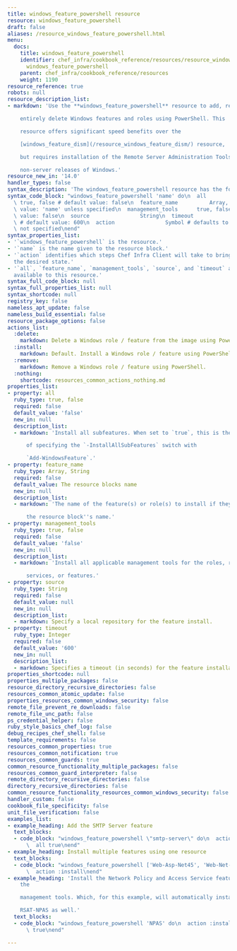 ```yaml
---
title: windows_feature_powershell resource
resource: windows_feature_powershell
draft: false
aliases: /resource_windows_feature_powershell.html
menu:
  docs:
    title: windows_feature_powershell
    identifier: chef_infra/cookbook_reference/resources/resource_windows_feature_powershell.md
      windows_feature_powershell
    parent: chef_infra/cookbook_reference/resources
    weight: 1190
resource_reference: true
robots: null
resource_description_list:
- markdown: 'Use the **windows_feature_powershell** resource to add, remove, or

    entirely delete Windows features and roles using PowerShell. This

    resource offers significant speed benefits over the

    [windows_feature_dism](/resource_windows_feature_dism/) resource,

    but requires installation of the Remote Server Administration Tools on

    non-server releases of Windows.'
resource_new_in: '14.0'
handler_types: false
syntax_description: 'The windows_feature_powershell resource has the following syntax:'
syntax_code_block: "windows_feature_powershell 'name' do\n  all                  \
  \ true, false # default value: false\n  feature_name          Array, String # default\
  \ value: 'name' unless specified\n  management_tools      true, false # default\
  \ value: false\n  source                String\n  timeout               Integer\
  \ # default value: 600\n  action                Symbol # defaults to :install if\
  \ not specified\nend"
syntax_properties_list:
- '`windows_feature_powershell` is the resource.'
- '`name` is the name given to the resource block.'
- '`action` identifies which steps Chef Infra Client will take to bring the node into
  the desired state.'
- '`all`, `feature_name`, `management_tools`, `source`, and `timeout` are the properties
  available to this resource.'
syntax_full_code_block: null
syntax_full_properties_list: null
syntax_shortcode: null
registry_key: false
nameless_apt_update: false
nameless_build_essential: false
resource_package_options: false
actions_list:
  :delete:
    markdown: Delete a Windows role / feature from the image using PowerShell.
  :install:
    markdown: Default. Install a Windows role / feature using PowerShell.
  :remove:
    markdown: Remove a Windows role / feature using PowerShell.
  :nothing:
    shortcode: resources_common_actions_nothing.md
properties_list:
- property: all
  ruby_type: true, false
  required: false
  default_value: 'false'
  new_in: null
  description_list:
  - markdown: 'Install all subfeatures. When set to `true`, this is the equivalent

      of specifying the `-InstallAllSubFeatures` switch with

      `Add-WindowsFeature`.'
- property: feature_name
  ruby_type: Array, String
  required: false
  default_value: The resource blocks name
  new_in: null
  description_list:
  - markdown: 'The name of the feature(s) or role(s) to install if they differ from

      the resource block''s name.'
- property: management_tools
  ruby_type: true, false
  required: false
  default_value: 'false'
  new_in: null
  description_list:
  - markdown: 'Install all applicable management tools for the roles, role

      services, or features.'
- property: source
  ruby_type: String
  required: false
  default_value: null
  new_in: null
  description_list:
  - markdown: Specify a local repository for the feature install.
- property: timeout
  ruby_type: Integer
  required: false
  default_value: '600'
  new_in: null
  description_list:
  - markdown: Specifies a timeout (in seconds) for the feature installation.
properties_shortcode: null
properties_multiple_packages: false
resource_directory_recursive_directories: false
resources_common_atomic_update: false
properties_resources_common_windows_security: false
remote_file_prevent_re_downloads: false
remote_file_unc_path: false
ps_credential_helper: false
ruby_style_basics_chef_log: false
debug_recipes_chef_shell: false
template_requirements: false
resources_common_properties: true
resources_common_notification: true
resources_common_guards: true
common_resource_functionality_multiple_packages: false
resources_common_guard_interpreter: false
remote_directory_recursive_directories: false
directory_recursive_directories: false
common_resource_functionality_resources_common_windows_security: false
handler_custom: false
cookbook_file_specificity: false
unit_file_verification: false
examples_list:
- example_heading: Add the SMTP Server feature
  text_blocks:
  - code_block: "windows_feature_powershell \"smtp-server\" do\n  action :install\n\
      \  all true\nend"
- example_heading: Install multiple features using one resource
  text_blocks:
  - code_block: "windows_feature_powershell ['Web-Asp-Net45', 'Web-Net-Ext45'] do\n\
      \  action :install\nend"
- example_heading: 'Install the Network Policy and Access Service feature, including
    the

    management tools. Which, for this example, will automatically install

    RSAT-NPAS as well.'
  text_blocks:
  - code_block: "windows_feature_powershell 'NPAS' do\n  action :install\n  management_tools\
      \ true\nend"

---
```

